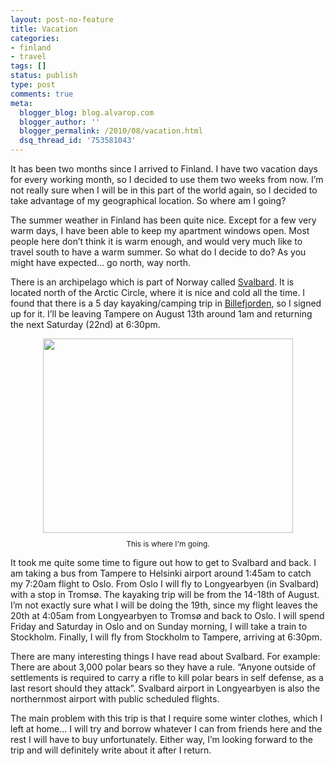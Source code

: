 ```yaml
---
layout: post-no-feature
title: Vacation
categories:
- finland
- travel
tags: []
status: publish
type: post
comments: true
meta:
  blogger_blog: blog.alvarop.com
  blogger_author: ''
  blogger_permalink: /2010/08/vacation.html
  dsq_thread_id: '753581043'
---
```

It has been two months since I arrived to Finland. I have two vacation days for every working month, so I decided to use them two weeks from now.  I’m not really sure when I will be in this part of the world again, so I decided to take advantage of my geographical location. So where am I going?

The summer weather in Finland has been quite nice. Except for a few very warm days, I have been able to keep my apartment windows open. Most people here don’t think it is warm enough, and would very much like to travel south to have a warm summer. So what do I decide to do? As you might have expected… go north, way north.

There is an archipelago which is part of Norway called <a href="http://en.wikipedia.org/wiki/Svalbard">Svalbard</a>. It is located north of the Arctic Circle, where it is nice and cold all the time. I found that there is a 5 day kayaking/camping trip in <a href="http://en.wikipedia.org/wiki/Billefjorden">Billefjorden</a>, so I signed up for it. I’ll be leaving Tampere on August 13th around 1am and returning the next Saturday (22nd) at 6:30pm.

<div style="text-align: center;"><a href="http://1.bp.blogspot.com/_k2p8q4xyXYc/TFWV1FshoKI/AAAAAAAAAJw/xsc-QaxMw-0/s1600/svalbard.png" onblur="try {parent.deselectBloggerImageGracefully();} catch(e) {}"><img alt="" border="0" id="BLOGGER_PHOTO_ID_5500467259197464738" src="http://1.bp.blogspot.com/_k2p8q4xyXYc/TFWV1FshoKI/AAAAAAAAAJw/xsc-QaxMw-0/s400/svalbard.png" style="cursor: pointer; display: block; height: 311px; margin: 0px auto 10px; text-align: center; width: 400px;" /></a><span style="font-size: 85%;">This is where I'm going.</span></div>

It took me quite some time to figure out how to get to Svalbard and back. I am taking a bus from Tampere to Helsinki airport around 1:45am to catch my 7:20am flight to Oslo. From Oslo I will fly to Longyearbyen (in Svalbard) with a stop in Tromsø. The kayaking trip will be from the 14-18th of August. I’m not exactly sure what I will be doing the 19th, since my flight leaves the 20th at 4:05am from Longyearbyen to Tromsø and back to Oslo. I will spend Friday and Saturday in Oslo and on Sunday morning, I will take a train to Stockholm. Finally, I will fly from Stockholm to Tampere, arriving at 6:30pm.

There are many interesting things I have read about Svalbard. For example: There are about 3,000 polar bears so they have a rule. “Anyone outside of settlements is required to carry a rifle to kill polar bears in self defense, as a last resort should they attack”. Svalbard airport in Longyearbyen is also the northernmost airport with public scheduled flights.

The main problem with this trip is that I require some winter clothes, which I left at home… I will try and borrow whatever I can from friends here and the rest I will have to buy unfortunately. Either way, I’m looking forward to the trip and will definitely write about it after I return.
